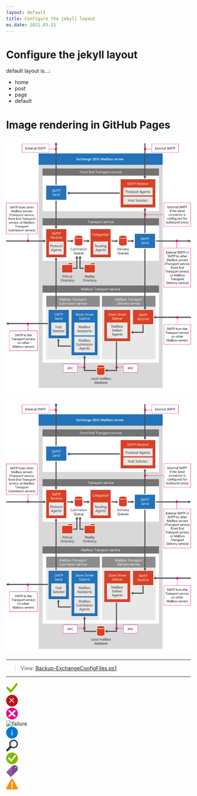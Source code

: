 ```yaml
---
layout: default
title: Configure the jekyll layout
ms.date: 2021.03.31
---
```


# Configure the jekyll layout

default layout is...:

- home
- post
- page
- default

# Image rendering in GitHub Pages

![Transport Pipeline Overview](https://raw.githubusercontent.com/kj-park/Tech/main/Exchange/.media/transport-pipeline-overview.png)

![Transport Pipeline Overview](https://github.com/kj-park/Tech/blob/main/Exchange/.media/transport-pipeline-overview.png?raw=true)

---

> View: [Backup-ExchangeConfigFiles.ps1](https://github.com/kj-park/Tech/blob/main/Exchange/Backup-ExchangeConfigFiles.ps1)

---

![check]  
![critical]  
![failed]  
![failure]  
![Info]  
![search]  
![success]  
![tag]  
![warning]  

<!--- Reference Link --->

[check]: https://github.com/kj-park/tech/blob/main/.icons/check.svg?raw=true "check"
[critical]: https://github.com/kj-park/tech/blob/main/.icons/critical.svg?raw=true "critical"
[failed]: https://github.com/kj-park/tech/blob/main/.icons/failed.svg?raw=true "failed"
[failure]: https://github.com/kj-park/tech/blob/main/.icons/failure.svg?raw=true "failure"
[Info]: https://github.com/kj-park/tech/blob/main/.icons/Info.svg?raw=true "Info"
[search]: https://github.com/kj-park/tech/blob/main/.icons/search.svg?raw=true "search"
[success]: https://github.com/kj-park/tech/blob/main/.icons/success.svg?raw=true "success"
[tag]: https://github.com/kj-park/tech/blob/main/.icons/tag.svg?raw=true "tag"
[warning]: https://github.com/kj-park/tech/blob/main/.icons/warning.svg?raw=true "warning"
